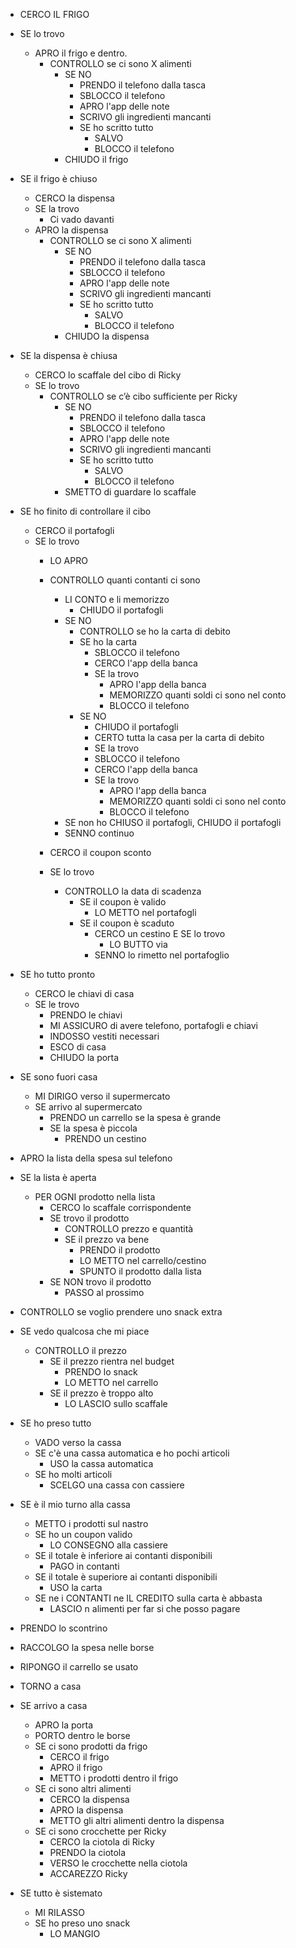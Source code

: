 - CERCO IL FRIGO
- SE lo trovo
  - APRO il frigo e dentro.
    - CONTROLLO se ci sono X alimenti
      - SE NO
        - PRENDO il telefono dalla tasca
        - SBLOCCO il telefono
        - APRO l'app delle note
        - SCRIVO gli ingredienti mancanti
        - SE ho scritto tutto
          - SALVO
          - BLOCCO il telefono
      - CHIUDO il frigo

- SE il frigo è chiuso 
  - CERCO la dispensa
  - SE la trovo
    - Ci vado davanti
  - APRO la dispensa
    - CONTROLLO se ci sono X alimenti
      - SE NO
        - PRENDO il telefono dalla tasca
        - SBLOCCO il telefono
        - APRO l'app delle note
        - SCRIVO gli ingredienti mancanti
        - SE ho scritto tutto
          - SALVO
          - BLOCCO il telefono
      - CHIUDO la dispensa

- SE la dispensa è chiusa
  - CERCO lo scaffale del cibo di Ricky
  - SE lo trovo
    - CONTROLLO se c’è cibo sufficiente per Ricky
      - SE NO
        - PRENDO il telefono dalla tasca
        - SBLOCCO il telefono
        - APRO l'app delle note
        - SCRIVO gli ingredienti mancanti
        - SE ho scritto tutto
          - SALVO
          - BLOCCO il telefono
      - SMETTO di guardare lo scaffale

- SE ho finito di controllare il cibo  
  - CERCO il portafogli  
  - SE lo trovo  
    - LO APRO  
    - CONTROLLO quanti contanti ci sono  
      - LI CONTO e li memorizzo  
        - CHIUDO il portafogli  
      - SE NO  
        - CONTROLLO se ho la carta di debito  
        - SE ho la carta  
          - SBLOCCO il telefono
          - CERCO l'app della banca
          - SE la trovo
            - APRO l'app della banca
            - MEMORIZZO quanti soldi ci sono nel conto
            - BLOCCO il telefono
        - SE NO  
          - CHIUDO il portafogli
          - CERTO tutta la casa per la carta di debito
           - SE la trovo
            - SBLOCCO il telefono
            - CERCO l'app della banca
            - SE la trovo
              - APRO l'app della banca
              - MEMORIZZO quanti soldi ci sono nel conto
              - BLOCCO il telefono
      - SE non ho CHIUSO il portafogli, CHIUDO il portafogli
      - SENNO continuo  

    - CERCO il coupon sconto  
    - SE lo trovo  
      - CONTROLLO la data di scadenza  
        - SE il coupon è valido  
          - LO METTO nel portafogli  
        - SE il coupon è scaduto 
          - CERCO un cestino E SE lo trovo 
            - LO BUTTO via
          - SENNO lo rimetto nel portafoglio

- SE ho tutto pronto  
  - CERCO le chiavi di casa  
  - SE le trovo  
    - PRENDO le chiavi  
    - MI ASSICURO di avere telefono, portafogli e chiavi  
    - INDOSSO vestiti necessari  
    - ESCO di casa  
    - CHIUDO la porta  

- SE sono fuori casa  
  - MI DIRIGO verso il supermercato  
  - SE arrivo al supermercato  
    - PRENDO un carrello se la spesa è grande  
    - SE la spesa è piccola  
      - PRENDO un cestino  

- APRO la lista della spesa sul telefono  
- SE la lista è aperta  
  - PER OGNI prodotto nella lista  
    - CERCO lo scaffale corrispondente  
    - SE trovo il prodotto  
      - CONTROLLO prezzo e quantità  
      - SE il prezzo va bene  
        - PRENDO il prodotto  
        - LO METTO nel carrello/cestino  
        - SPUNTO il prodotto dalla lista  
    - SE NON trovo il prodotto  
      - PASSO al prossimo  

- CONTROLLO se voglio prendere uno snack extra  
- SE vedo qualcosa che mi piace  
  - CONTROLLO il prezzo  
    - SE il prezzo rientra nel budget  
      - PRENDO lo snack  
      - LO METTO nel carrello  
    - SE il prezzo è troppo alto  
      - LO LASCIO sullo scaffale  

- SE ho preso tutto  
  - VADO verso la cassa  
  - SE c'è una cassa automatica e ho pochi articoli  
    - USO la cassa automatica  
  - SE ho molti articoli  
    - SCELGO una cassa con cassiere  

- SE è il mio turno alla cassa  
  - METTO i prodotti sul nastro  
  - SE ho un coupon valido  
    - LO CONSEGNO alla cassiere  
  - SE il totale è inferiore ai contanti disponibili  
    - PAGO in contanti  
  - SE il totale è superiore ai contanti disponibili  
    - USO la carta
  - SE ne i CONTANTI ne IL CREDITO sulla carta è abbasta
    - LASCIO n alimenti per far si che posso pagare  

- PRENDO lo scontrino  
- RACCOLGO la spesa nelle borse  
- RIPONGO il carrello se usato  
- TORNO a casa  

- SE arrivo a casa  
  - APRO la porta  
  - PORTO dentro le borse  
  - SE ci sono prodotti da frigo  
    - CERCO il frigo  
    - APRO il frigo  
    - METTO i prodotti dentro il frigo  
  - SE ci sono altri alimenti  
    - CERCO la dispensa  
    - APRO la dispensa  
    - METTO gli altri alimenti dentro la dispensa  
  - SE ci sono crocchette per Ricky  
    - CERCO la ciotola di Ricky  
    - PRENDO la ciotola  
    - VERSO le crocchette nella ciotola
    - ACCAREZZO Ricky

- SE tutto è sistemato  
  - MI RILASSO  
  - SE ho preso uno snack  
    - LO MANGIO  